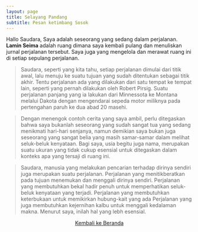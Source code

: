 ```yaml
---
layout: page
title: Selayang Pandang
subtitle: Pesan ketimbang Sosok
---
```


Hallo Saudara, Saya adalah seseorang yang sedang dalam perjalanan.
<b>Lamin Seima</b> adalah ruang dimana saya kembali pulang dan menuliskan jurnal perjalanan tersebut.
Saya juga yang mengelola dan merawat ruang ini di setiap sepulang perjalanan.

> Saudara, seperti yang kita tahu, setiap perjalanan dimulai dari titik awal,
> lalu menuju ke suatu tujuan yang sudah ditentukan sebagai titik akhir.
> Tentu perjalanan ada yang dilakukan dari satu tempat ke tempat lain, 
> seperti yang pernah dilakukan oleh Robert Pirsig.
> Suatu perjalanan panjang yang ia lakukan dari Minnessota ke Montana melalui Dakota
> dengan mengendarai sepeda motor miliknya pada pertengahan paruh ke dua abad 20 masehi.

> Dengan menengok contoh cerita yang saya ambil, perlu ditegaskan bahwa 
> saya bukanlah seseorang yang sudah sangat tua yang sedang menikmati hari-hari senjanya,
> namun demikian saya bukan juga seseorang yang sangat belia
> yang masih samar-samar dalam melihat seluk-beluk kenyataan. Bagi saya, usia begitu juga nama,
> merupakan suatu ukuran yang tidak cukup esensial
> untuk ditegaskan dalam konteks apa yang tersaji di ruang ini.

> Saudara, manusia yang melakukan pencarian
> terhadap dirinya sendiri juga merupakan suatu perjalanan.
> Perjalanan yang menitikberatkan pada tujuan menemukan
> dan menggali dirinya sendiri. Perjalanan yang membutuhkan bekal
> hadir penuh untuk memperhatikan seluk-beluk kenyataan yang terjadi.
> Perjalanan yang membutuhkan keterbukaan untuk memikirkan hubung-kait yang ada
> Perjalanan yang juga membutuhkan kejernihan kalbu untuk menggali kedalaman makna.
> Menurut saya, inilah hal yang lebh esensial.

<p style="text-align:center;">
  <a href="https://laminseima.github.io/beranda/">Kembali ke Beranda</a>
</p>
